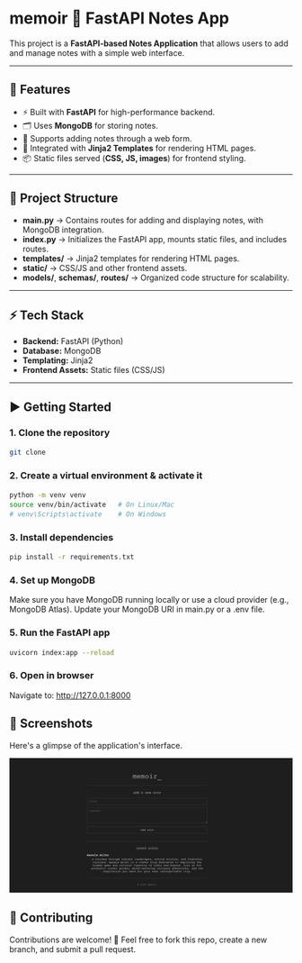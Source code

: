 # memoir 📝 FastAPI Notes App

This project is a **FastAPI-based Notes Application** that allows users to add and manage notes with a simple web interface.

---

## 🚀 Features

- ⚡ Built with **FastAPI** for high-performance backend.
- 🗂 Uses **MongoDB** for storing notes.
- 📝 Supports adding notes through a web form.
- 🎨 Integrated with **Jinja2 Templates** for rendering HTML pages.
- 📦 Static files served (**CSS, JS, images**) for frontend styling.

---

## 📂 Project Structure

- **main.py** → Contains routes for adding and displaying notes, with MongoDB integration.
- **index.py** → Initializes the FastAPI app, mounts static files, and includes routes.
- **templates/** → Jinja2 templates for rendering HTML pages.
- **static/** → CSS/JS and other frontend assets.
- **models/**, **schemas/**, **routes/** → Organized code structure for scalability.

---

## ⚡ Tech Stack

- **Backend:** FastAPI (Python)
- **Database:** MongoDB
- **Templating:** Jinja2
- **Frontend Assets:** Static files (CSS/JS)

---

## ▶️ Getting Started

### 1. Clone the repository

```bash
git clone 

```

### 2. Create a virtual environment & activate it

```bash
python -m venv venv
source venv/bin/activate   # On Linux/Mac
# venv\Scripts\activate    # On Windows
```

### 3. Install dependencies

```bash
pip install -r requirements.txt
```

### 4. Set up MongoDB
Make sure you have MongoDB running locally or use a cloud provider (e.g., MongoDB Atlas). Update your MongoDB URI in main.py or a .env file.

### 5. Run the FastAPI app

```bash
uvicorn index:app --reload
```

### 6. Open in browser

Navigate to: http://127.0.0.1:8000


## 📸 Screenshots
Here's a glimpse of the application's interface.

![alt text](image.png)

## 🙌 Contributing
Contributions are welcome! 🎉
Feel free to fork this repo, create a new branch, and submit a pull request.